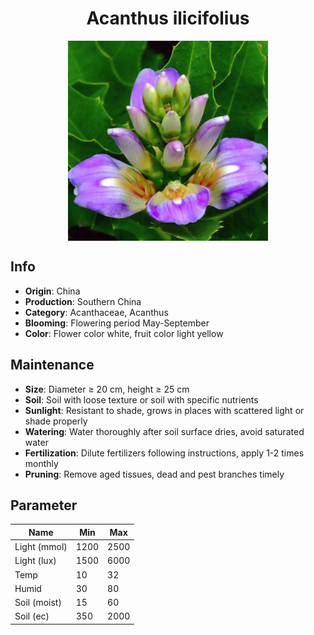 <h1 align='center'>Acanthus ilicifolius</h1>
<p align="center">
    <img 
        align='center'
        width='320'
        src="../images/acanthus ilicifolius.png" 
        alt='Acanthus ilicifolius' />
</p>

## Info

 - **Origin**: China
 - **Production**: Southern China
 - **Category**: Acanthaceae, Acanthus
 - **Blooming**: Flowering period May-September
 - **Color**: Flower color white, fruit color light yellow

## Maintenance

 - **Size**: Diameter ≥ 20 cm, height ≥ 25 cm
 - **Soil**: Soil with loose texture or soil with specific nutrients
 - **Sunlight**: Resistant to shade, grows in places with scattered light or shade properly
 - **Watering**: Water thoroughly after soil surface dries, avoid saturated water
 - **Fertilization**: Dilute fertilizers following instructions, apply 1-2 times monthly
 - **Pruning**: Remove aged tissues, dead and pest branches timely

## Parameter

| Name         | Min  | Max   |
|--------------|------|-------|
| Light (mmol) | 1200 | 2500  |
| Light (lux)  | 1500 | 6000 |
| Temp         | 10    | 32    |
| Humid        | 30   | 80    |
| Soil (moist) | 15   | 60    |
| Soil (ec)    | 350  | 2000  |